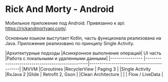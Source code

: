 # Rick And Morty - Android

Мобильное приложение под Android. Привязанно к api: https://rickandmortyapi.com/.

Основным языком выступает Kotlin, часть функционала реализована на Java. Приложение реализовано по принципу Single Activity.


|Архитектурные подходы      |Асинхронное выполнение операций|   UI часть      |Работа с локальными и удаленными данными|
|----------------			|-------------------------------------------------|-------------------------------------------|
|MVVM  						|Coroutines                		|RecyclerView  	  |			Paging 3 		                |
|Single Activity			|RxJava 2       				|Glide            |			Retrofit 2, Gson		        |
|Clean Architecture 		|								| 				  |  Flow / LiveData                        |
